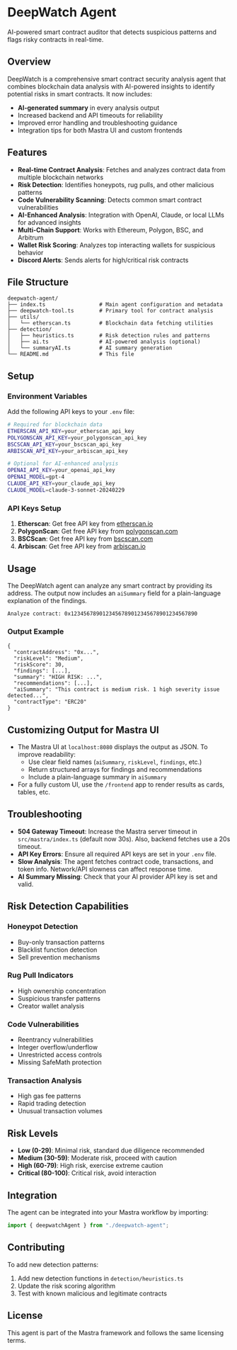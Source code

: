# DeepWatch Agent

AI-powered smart contract auditor that detects suspicious patterns and flags risky contracts in real-time.

## Overview

DeepWatch is a comprehensive smart contract security analysis agent that combines blockchain data analysis with AI-powered insights to identify potential risks in smart contracts. It now includes:
- **AI-generated summary** in every analysis output
- Increased backend and API timeouts for reliability
- Improved error handling and troubleshooting guidance
- Integration tips for both Mastra UI and custom frontends

## Features

- **Real-time Contract Analysis**: Fetches and analyzes contract data from multiple blockchain networks
- **Risk Detection**: Identifies honeypots, rug pulls, and other malicious patterns
- **Code Vulnerability Scanning**: Detects common smart contract vulnerabilities
- **AI-Enhanced Analysis**: Integration with OpenAI, Claude, or local LLMs for advanced insights
- **Multi-Chain Support**: Works with Ethereum, Polygon, BSC, and Arbitrum
- **Wallet Risk Scoring**: Analyzes top interacting wallets for suspicious behavior
- **Discord Alerts**: Sends alerts for high/critical risk contracts

## File Structure

```
deepwatch-agent/
├── index.ts                 # Main agent configuration and metadata
├── deepwatch-tool.ts        # Primary tool for contract analysis
├── utils/
│   └── etherscan.ts         # Blockchain data fetching utilities
├── detection/
│   ├── heuristics.ts        # Risk detection rules and patterns
│   ├── ai.ts                # AI-powered analysis (optional)
│   └── summaryAI.ts         # AI summary generation
└── README.md                # This file
```

## Setup

### Environment Variables

Add the following API keys to your `.env` file:

```bash
# Required for blockchain data
ETHERSCAN_API_KEY=your_etherscan_api_key
POLYGONSCAN_API_KEY=your_polygonscan_api_key
BSCSCAN_API_KEY=your_bscscan_api_key
ARBISCAN_API_KEY=your_arbiscan_api_key

# Optional for AI-enhanced analysis
OPENAI_API_KEY=your_openai_api_key
OPENAI_MODEL=gpt-4
CLAUDE_API_KEY=your_claude_api_key
CLAUDE_MODEL=claude-3-sonnet-20240229
```

### API Keys Setup

1. **Etherscan**: Get free API key from [etherscan.io](https://etherscan.io/apis)
2. **PolygonScan**: Get free API key from [polygonscan.com](https://polygonscan.com/apis)
3. **BSCScan**: Get free API key from [bscscan.com](https://bscscan.com/apis)
4. **Arbiscan**: Get free API key from [arbiscan.io](https://arbiscan.io/apis)

## Usage

The DeepWatch agent can analyze any smart contract by providing its address. The output now includes an `aiSummary` field for a plain-language explanation of the findings.

```
Analyze contract: 0x1234567890123456789012345678901234567890
```

### Output Example

```
{
  "contractAddress": "0x...",
  "riskLevel": "Medium",
  "riskScore": 30,
  "findings": [...],
  "summary": "HIGH RISK: ...",
  "recommendations": [...],
  "aiSummary": "This contract is medium risk. 1 high severity issue detected...",
  "contractType": "ERC20"
}
```

## Customizing Output for Mastra UI

- The Mastra UI at `localhost:8080` displays the output as JSON. To improve readability:
  - Use clear field names (`aiSummary`, `riskLevel`, `findings`, etc.)
  - Return structured arrays for findings and recommendations
  - Include a plain-language summary in `aiSummary`
- For a fully custom UI, use the `/frontend` app to render results as cards, tables, etc.

## Troubleshooting

- **504 Gateway Timeout**: Increase the Mastra server timeout in `src/mastra/index.ts` (default now 30s). Also, backend fetches use a 20s timeout.
- **API Key Errors**: Ensure all required API keys are set in your `.env` file.
- **Slow Analysis**: The agent fetches contract code, transactions, and token info. Network/API slowness can affect response time.
- **AI Summary Missing**: Check that your AI provider API key is set and valid.

## Risk Detection Capabilities

### Honeypot Detection
- Buy-only transaction patterns
- Blacklist function detection
- Sell prevention mechanisms

### Rug Pull Indicators
- High ownership concentration
- Suspicious transfer patterns
- Creator wallet analysis

### Code Vulnerabilities
- Reentrancy vulnerabilities
- Integer overflow/underflow
- Unrestricted access controls
- Missing SafeMath protection

### Transaction Analysis
- High gas fee patterns
- Rapid trading detection
- Unusual transaction volumes

## Risk Levels

- **Low (0-29)**: Minimal risk, standard due diligence recommended
- **Medium (30-59)**: Moderate risk, proceed with caution
- **High (60-79)**: High risk, exercise extreme caution
- **Critical (80-100)**: Critical risk, avoid interaction

## Integration

The agent can be integrated into your Mastra workflow by importing:

```typescript
import { deepwatchAgent } from "./deepwatch-agent";
```

## Contributing

To add new detection patterns:
1. Add new detection functions in `detection/heuristics.ts`
2. Update the risk scoring algorithm
3. Test with known malicious and legitimate contracts

## License

This agent is part of the Mastra framework and follows the same licensing terms. 